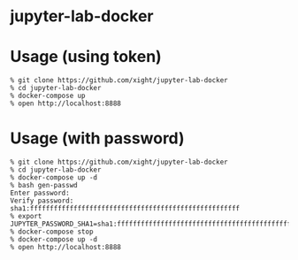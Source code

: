 # jupyter-lab-docker

# Usage (using token)

	% git clone https://github.com/xight/jupyter-lab-docker
	% cd jupyter-lab-docker
    % docker-compose up
	% open http://localhost:8888

# Usage (with password)

	% git clone https://github.com/xight/jupyter-lab-docker
	% cd jupyter-lab-docker
    % docker-compose up -d
    % bash gen-passwd
	Enter password: 
	Verify password: 
	sha1:fffffffffffffffffffffffffffffffffffffffffffffffffffff
	% export JUPYTER_PASSWORD_SHA1=sha1:fffffffffffffffffffffffffffffffffffffffffffffffffffff
    % docker-compose stop
    % docker-compose up -d
	% open http://localhost:8888
